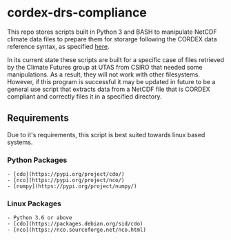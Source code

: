 # cordex-drs-compliance

This repo stores scripts built in Python 3 and BASH to manipulate NetCDF climate data files to prepare them for storarge following the CORDEX data reference syntax, as specified [here](http://is-enes-data.github.io/cordex_archive_specifications.pdf).

In its current state these scripts are built for a specific case of files retrieved by the Climate Futures group at UTAS from CSIRO that needed some manipulations. As a result, they will not work with other filesystems. However, if this program is successful it may be updated in future to be a general use script that extracts data from a NetCDF file that is CORDEX compliant and correctly files it in a specified directory.

## Requirements

Due to it's requirements, this script is best suited towards linux based systems.

### Python Packages
    - [cdo](https://pypi.org/project/cdo/)
    - [nco](https://pypi.org/project/nco/)
    - [numpy](https://pypi.org/project/numpy/)

### Linux Packages
    - Python 3.6 or above
    - [cdo](https://packages.debian.org/sid/cdo)
    - [nco](https://nco.sourceforge.net/nco.html)